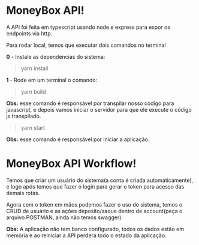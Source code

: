 # MoneyBox API!

A API foi feita em typescript usando node e express para expor os endpoints via http.

Para rodar local, temos que executar dois comandos no terminal

**0** - Instale as dependencias do sistema:

> yarn install

**1** - Rode em um terminal o comando:

> yarn build

**Obs:** esse comando é responsável por transpilar nosso código para javascript, e depois vamos iniciar o servidor para que ele execute o código js transpilado.

> yarn start

**Obs:** esse comando é responsável por iniciar a aplicação.

# MoneyBox API Workflow!

Temos que criar um usuário do sistema(a conta é criada automaticamente), e logo após temos que fazer o login para gerar o token para acesso das demais rotas.

Agora com o token em mãos podemos fazer o uso do sistema, temos o CRUD de usuário e as ações deposito/saque dentro de account(peça o arquivo POSTMAN, ainda não temos swagger).

**Obs:** A aplicação não tem banco configurado, todos os dados estão em memória e ao reiniciar a API perderá todo o estado da aplicação.
